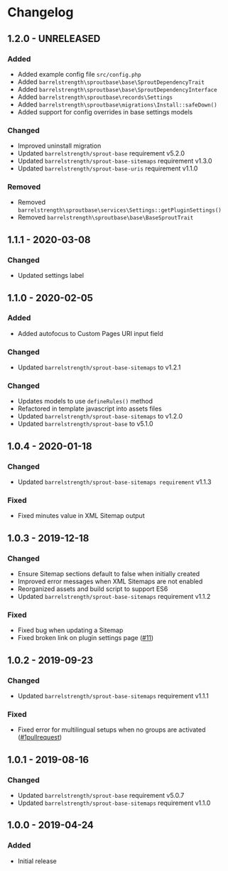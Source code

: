 # Changelog

## 1.2.0 - UNRELEASED

### Added
- Added example config file `src/config.php`
- Added `barrelstrength\sproutbase\base\SproutDependencyTrait`
- Added `barrelstrength\sproutbase\base\SproutDependencyInterface`
- Added `barrelstrength\sproutbase\records\Settings`
- Added `barrelstrength\sproutbase\migrations\Install::safeDown()`
- Added support for config overrides in base settings models

### Changed
- Improved uninstall migration
- Updated `barrelstrength/sprout-base` requirement v5.2.0
- Updated `barrelstrength/sprout-base-sitemaps` requirement v1.3.0
- Updated `barrelstrength/sprout-base-uris` requirement v1.1.0

### Removed
- Removed `barrelstrength\sproutbase\services\Settings::getPluginSettings()`
- Removed `barrelstrength\sproutbase\base\BaseSproutTrait`

## 1.1.1 - 2020-03-08

### Changed
- Updated settings label

## 1.1.0 - 2020-02-05

### Added
- Added autofocus to Custom Pages URI input field

### Changed
- Updated `barrelstrength/sprout-base-sitemaps` to v1.2.1

### Changed
- Updates models to use `defineRules()` method
- Refactored in template javascript into assets files
- Updated `barrelstrength/sprout-base-sitemaps` to v1.2.0
- Updated `barrelstrength/sprout-base` to v5.1.0

## 1.0.4 - 2020-01-18

### Changed
- Updated `barrelstrength/sprout-base-sitemaps requirement` v1.1.3

### Fixed
- Fixed minutes value in XML Sitemap output

## 1.0.3 - 2019-12-18

### Changed
- Ensure Sitemap sections default to false when initially created
- Improved error messages when XML Sitemaps are not enabled
- Reorganized assets and build script to support ES6
- Updated `barrelstrength/sprout-base-sitemaps` requirement v1.1.2

### Fixed
- Fixed bug when updating a Sitemap
- Fixed broken link on plugin settings page ([#11])

[#11]: https://github.com/barrelstrength/craft-sprout-sitemaps/issues/11

## 1.0.2 - 2019-09-23

### Changed
- Updated `barrelstrength/sprout-base-sitemaps` requirement v1.1.1

### Fixed
- Fixed error for multilingual setups when no groups are activated ([#1pullrequest])

[#1pullrequest]: https://github.com/barrelstrength/craft-sprout-base-sitemaps/pull/1/files

## 1.0.1 - 2019-08-16

### Changed
- Updated `barrelstrength/sprout-base` requirement v5.0.7
- Updated `barrelstrength/sprout-base-sitemaps` requirement v1.1.0

## 1.0.0 - 2019-04-24

### Added 
- Initial release

